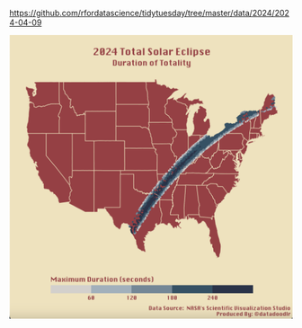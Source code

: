 https://github.com/rfordatascience/tidytuesday/tree/master/data/2024/2024-04-09

![](plots/total_eclipse.png)